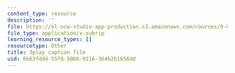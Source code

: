 ```yaml
---
content_type: resource
description: ''
file: https://ol-ocw-studio-app-production.s3.amazonaws.com/courses/9-00sc-introduction-to-psychology-fall-2011/6b63fdd455f850bb9116364b2b1656dd_gRe7dy2HSTg.vtt
file_type: application/x-subrip
learning_resource_types: []
resourcetype: Other
title: 3play caption file
uid: 6b63fdd4-55f8-50bb-9116-364b2b1656dd
---
```


